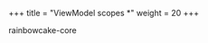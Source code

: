 +++
title = "ViewModel scopes *"
weight = 20
+++

<div class="small-subtitle">rainbowcake-core</div>

